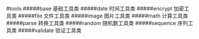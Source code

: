 #tools
#####base 基础工具类
#####date 时间工具类
#####encrypt 加密工具类
#####file 文件工具类
#####image 图片工具类
#####math 计算工具类
#####parse 转换工具类
#####random 随机数工具类
#####sequence 序列工具类
#####validate 验证工具类
